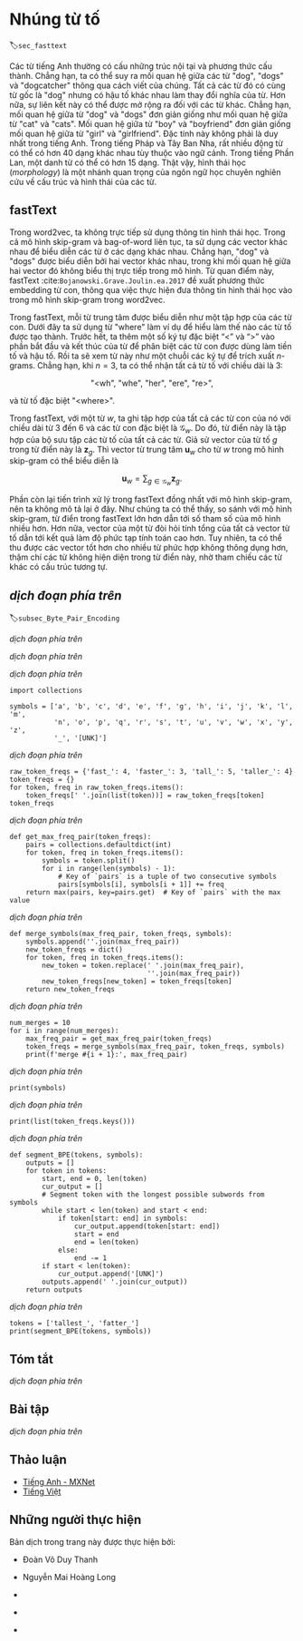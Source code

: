 <!-- ===================== Bắt đầu dịch Phần 1 ==================== -->
<!-- ========================================= REVISE PHẦN 1 - BẮT ĐẦU =================================== -->

<!--
# Subword Embedding
-->

# Nhúng từ tố
:label:`sec_fasttext`


<!--
English words usually have internal structures and formation methods.
For example, we can deduce the relationship between "dog", "dogs", and "dogcatcher" by their spelling.
All these words have the same root, "dog", but they use different suffixes to change the meaning of the word.
Moreover, this association can be extended to other words.
For example, the relationship between "dog" and "dogs" is just like the relationship between "cat" and "cats".
The relationship between "boy" and "boyfriend" is just like the relationship between "girl" and "girlfriend".
This characteristic is not unique to English.
In French and Spanish, a lot of verbs can have more than 40 different forms depending on the context.
In Finnish, a noun may have more than 15 forms.
In fact, morphology, which is an important branch of linguistics, studies the internal structure and formation of words.
-->

Các từ tiếng Anh thường có cấu những trúc nội tại và phương thức cấu thành.
Chẳng hạn, ta có thể suy ra mối quan hệ giữa các từ "dog", "dogs" và "dogcatcher" thông qua cách viết của chúng.
Tất cả các từ đó có cùng từ gốc là "dog" nhưng có hậu tố khác nhau làm thay đổi nghĩa của từ.
Hơn nữa, sự liên kết này có thể được mở rộng ra đối với các từ khác.
Chẳng hạn, mối quan hệ giữa từ "dog" và "dogs" đơn giản giống như mối quan hệ giữa từ "cat" và "cats".
Mối quan hệ giữa từ "boy" và "boyfriend" đơn giản giống mối quan hệ giữa từ "girl" và "girlfriend".
Đặc tính này không phải là duy nhất trong tiếng Anh.
Trong tiếng Pháp và Tây Ban Nha, rất nhiều động từ có thể có hơn 40 dạng khác nhau tùy thuộc vào ngữ cảnh.
Trong tiếng Phần Lan, một danh từ có thể có hơn 15 dạng.
Thật vậy, hình thái học (*morphology*) là một nhánh quan trọng của ngôn ngữ học chuyên nghiên cứu về cấu trúc và hình thái của các từ. 


<!--
## fastText
-->

## fastText


<!--
In word2vec, we did not directly use morphology information.
In both the skip-gram model and continuous bag-of-words model, we use different vectors to represent words with different forms.
For example, "dog" and "dogs" are represented by two different vectors, while the relationship between these two vectors is not directly represented in the model.
In view of this, fastText :cite:`Bojanowski.Grave.Joulin.ea.2017` proposes the method of subword embedding, 
thereby attempting to introduce morphological information in the skip-gram model in word2vec.
-->

Trong word2vec, ta không trực tiếp sử dụng thông tin hình thái học.
Trong cả mô hình skip-gram và bag-of-word liên tục, ta sử dụng các vector khác nhau để biểu diễn các từ ở các dạng khác nhau.
Chẳng hạn, "dog" và "dogs" được biểu diễn bởi hai vector khác nhau, trong khi mối quan hệ giữa hai vector đó không biểu thị trực tiếp trong mô hình. 
Từ quan điểm này, fastText :cite:`Bojanowski.Grave.Joulin.ea.2017` đề xuất phương thức embedding từ con,
thông qua việc thực hiện đưa thông tin hình thái học vào trong mô hình skip-gram trong word2vec.


<!--
In fastText, each central word is represented as a collection of subwords.
Below we use the word "where" as an example to understand how subwords are formed.
First, we add the special characters “&lt;” and “&gt;” at the beginning and end of the word to distinguish the subwords used as prefixes and suffixes.
Then, we treat the word as a sequence of characters to extract the $n$-grams.
For example, when $n=3$, we can get all subwords with a length of $3$:
-->

Trong fastText, mỗi từ trung tâm được biểu diễn như một tập hợp của các từ con.
Dưới đây ta sử dụng từ "where" làm ví dụ để hiểu làm thế nào các từ tố được tạo thành.
Trước hết, ta thêm một số ký tự đặc biệt “&lt;” và “&gt;” vào phần bắt đầu và kết thúc của từ để phân biệt các từ con được dùng làm tiền tố và hậu tố.
Rồi ta sẽ xem từ này như một chuỗi các ký tự để trích xuất $n$-grams.
Chẳng hạn, khi $n=3$, ta có thể nhận tất cả từ tố với chiều dài là $3$:

$$\textrm{"<wh"}, \ \textrm{"whe"}, \ \textrm{"her"}, \ \textrm{"ere"}, \ \textrm{"re>"},$$


<!--
and the special subword $\textrm{"<where>"}$.
-->

và từ tố đặc biệt  $\textrm{"<where>"}$.


<!--
In fastText, for a word $w$, we record the union of all its subwords with length of $3$ to $6$ and special subwords as $\mathcal{G}_w$.
Thus, the dictionary is the union of the collection of subwords of all words.
Assume the vector of the subword $g$ in the dictionary is $\mathbf{z}_g$.
Then, the central word vector $\mathbf{u}_w$ for the word $w$ in the skip-gram model can be expressed as
-->

Trong fastText, với một từ $w$, ta ghi tập hợp của tất cả các từ con của nó với chiều dài từ $3$ đến $6$ và các từ con đặc biệt là $\mathcal{G}_w$.
Do đó, từ điển này là tập hợp của bộ sưu tập các từ tố của tất cả các từ.
Giả sử vector của từ tố $g$ trong từ điển này là  $\mathbf{z}_g$.
Thì vector từ trung tâm $\mathbf{u}_w$ cho từ $w$ trong mô hình skip-gram có thể biểu diễn là

$$\mathbf{u}_w = \sum_{g\in\mathcal{G}_w} \mathbf{z}_g.$$


<!--
The rest of the fastText process is consistent with the skip-gram model, so it is not repeated here.
As we can see, compared with the skip-gram model, the dictionary in fastText is larger, resulting in more model parameters.
Also, the vector of one word requires the summation of all subword vectors, which results in higher computation complexity.
However, we can obtain better vectors for more uncommon complex words, even words not existing in the dictionary, by looking at other words with similar structures.
-->

Phần còn lại tiến trình xử lý trong fastText đồng nhất với mô hình skip-gram, nên ta không mô tả lại ở đây.
Như chúng ta có thể thấy, so sánh với mô hình skip-gram, từ điển trong fastText lớn hơn dẫn tới số tham số của mô hình nhiều hơn.
Hơn nữa, vector của một từ đòi hỏi tính tổng của tất cả vector từ tố dẫn tới kết quả làm độ phức tạp tính toán cao hơn.
Tuy nhiên, ta có thể thu được các vector tốt hơn cho nhiều từ phức hợp không thông dụng hơn, thậm chí các từ không hiện diện trong từ điển này, nhờ tham chiếu các từ khác có cấu trúc tương tự.

<!-- ===================== Kết thúc dịch Phần 1 ===================== -->

<!-- ===================== Bắt đầu dịch Phần 2 ===================== -->

<!--
## Byte Pair Encoding
-->

## *dịch đoạn phía trên*
:label:`subsec_Byte_Pair_Encoding`


<!--
In fastText, all the extracted subwords have to be of the specified lengths, such as $3$ to $6$, thus the vocabulary size cannot be predefined.
To allow for variable-length subwords in a fixed-size vocabulary, we can apply a compression algorithm
called *byte pair encoding* (BPE) to extract subwords :cite:`Sennrich.Haddow.Birch.2015`.
-->

*dịch đoạn phía trên*


<!--
Byte pair encoding performs a statistical analysis of the training dataset to discover common symbols within a word, such as consecutive characters of arbitrary length.
Starting from symbols of length $1$, byte pair encoding iteratively merges the most frequent pair of consecutive symbols to produce new longer symbols.
Note that for efficiency, pairs crossing word boundaries are not considered.
In the end, we can use such symbols as subwords to segment words.
Byte pair encoding and its variants has been used for input representations in popular natural language processing pretraining models 
such as GPT-2 :cite:`Radford.Wu.Child.ea.2019` and RoBERTa :cite:`Liu.Ott.Goyal.ea.2019`.
In the following, we will illustrate how byte pair encoding works.
-->

*dịch đoạn phía trên*


<!--
First, we initialize the vocabulary of symbols as all the English lowercase characters, a special end-of-word symbol `'_'`, and a special unknown symbol `'[UNK]'`.
-->

*dịch đoạn phía trên*


```{.python .input}
import collections

symbols = ['a', 'b', 'c', 'd', 'e', 'f', 'g', 'h', 'i', 'j', 'k', 'l', 'm',
           'n', 'o', 'p', 'q', 'r', 's', 't', 'u', 'v', 'w', 'x', 'y', 'z',
           '_', '[UNK]']
```


<!--
Since we do not consider symbol pairs that cross boundaries of words,
we only need a dictionary `raw_token_freqs` that maps words to their frequencies (number of occurrences) in a dataset.
Note that the special symbol `'_'` is appended to each word so that we can easily recover a word sequence (e.g., "a taller man")
from a sequence of output symbols ( e.g., "a_ tall er_ man").
Since we start the merging process from a vocabulary of only single characters and special symbols,
space is inserted between every pair of consecutive characters within each word (keys of the dictionary `token_freqs`).
In other words, space is the delimiter between symbols within a word.
-->

*dịch đoạn phía trên*


```{.python .input}
raw_token_freqs = {'fast_': 4, 'faster_': 3, 'tall_': 5, 'taller_': 4}
token_freqs = {}
for token, freq in raw_token_freqs.items():
    token_freqs[' '.join(list(token))] = raw_token_freqs[token]
token_freqs
```


<!--
We define the following `get_max_freq_pair` function that 
returns the most frequent pair of consecutive symbols within a word,
where words come from keys of the input dictionary `token_freqs`.
-->

*dịch đoạn phía trên*


```{.python .input}
def get_max_freq_pair(token_freqs):
    pairs = collections.defaultdict(int)
    for token, freq in token_freqs.items():
        symbols = token.split()
        for i in range(len(symbols) - 1):
            # Key of `pairs` is a tuple of two consecutive symbols
            pairs[symbols[i], symbols[i + 1]] += freq
    return max(pairs, key=pairs.get)  # Key of `pairs` with the max value
```


<!--
As a greedy approach based on frequency of consecutive symbols,
byte pair encoding will use the following `merge_symbols` function to merge the most frequent pair of consecutive symbols to produce new symbols.
-->

*dịch đoạn phía trên*


```{.python .input}
def merge_symbols(max_freq_pair, token_freqs, symbols):
    symbols.append(''.join(max_freq_pair))
    new_token_freqs = dict()
    for token, freq in token_freqs.items():
        new_token = token.replace(' '.join(max_freq_pair),
                                  ''.join(max_freq_pair))
        new_token_freqs[new_token] = token_freqs[token]
    return new_token_freqs
```

<!-- ===================== Kết thúc dịch Phần 2 ===================== -->

<!-- ===================== Bắt đầu dịch Phần 3 ===================== -->

<!-- ========================================= REVISE PHẦN 1 - KẾT THÚC ===================================-->

<!-- ========================================= REVISE PHẦN 2 - BẮT ĐẦU ===================================-->

<!--
Now we iteratively perform the byte pair encoding algorithm over the keys of the dictionary `token_freqs`.
In the first iteration, the most frequent pair of consecutive symbols are `'t'` and `'a'`, thus byte pair encoding merges them to produce a new symbol `'ta'`.
In the second iteration, byte pair encoding continues to merge `'ta'` and `'l'` to result in another new symbol `'tal'`.
-->

*dịch đoạn phía trên*


```{.python .input}
num_merges = 10
for i in range(num_merges):
    max_freq_pair = get_max_freq_pair(token_freqs)
    token_freqs = merge_symbols(max_freq_pair, token_freqs, symbols)
    print(f'merge #{i + 1}:', max_freq_pair)
```


<!--
After 10 iterations of byte pair encoding, we can see that list `symbols` now contains 10 more symbols that are iteratively merged from other symbols.
-->

*dịch đoạn phía trên*


```{.python .input}
print(symbols)
```


<!--
For the same dataset specified in the keys of the dictionary `raw_token_freqs`, 
each word in the dataset is now segmented by subwords "fast_", "fast", "er_", "tall_", and "tall"
as a result of the byte pair encoding algorithm.
For instance, words "faster_" and "taller_" are segmented as "fast er_" and "tall er_", respectively.
-->

*dịch đoạn phía trên*


```{.python .input}
print(list(token_freqs.keys()))
```


<!--
Note that the result of byte pair encoding depends on the dataset being used.
We can also use the subwords learned from one dataset to segment words of another dataset.
As a greedy approach, the following `segment_BPE` function tries to break words into the longest possible subwords from the input argument `symbols`.
-->

*dịch đoạn phía trên*


```{.python .input}
def segment_BPE(tokens, symbols):
    outputs = []
    for token in tokens:
        start, end = 0, len(token)
        cur_output = []
        # Segment token with the longest possible subwords from symbols
        while start < len(token) and start < end:
            if token[start: end] in symbols:
                cur_output.append(token[start: end])
                start = end
                end = len(token)
            else:
                end -= 1
        if start < len(token):
            cur_output.append('[UNK]')
        outputs.append(' '.join(cur_output))
    return outputs
```


<!--
In the following, we use the subwords in list `symbols`, which is learned from the aforementioned dataset,
to segment `tokens` that represent another dataset.
-->

*dịch đoạn phía trên*


```{.python .input}
tokens = ['tallest_', 'fatter_']
print(segment_BPE(tokens, symbols))
```

<!-- ===================== Kết thúc dịch Phần 3 ===================== -->

<!-- ===================== Bắt đầu dịch Phần 4 ===================== -->

## Tóm tắt

<!--
* FastText proposes a subword embedding method. Based on the skip-gram model in word2vec, it represents the central word vector as the sum of the subword vectors of the word.
* Subword embedding utilizes the principles of morphology, which usually improves the quality of representations of uncommon words.
* Byte pair encoding performs a statistical analysis of the training dataset to discover common symbols within a word.
As a greedy approach, byte pair encoding iteratively merges the most frequent pair of consecutive symbols.
-->

*dịch đoạn phía trên*


## Bài tập

<!--
1. When there are too many subwords (for example, 6 words in English result in about $3\times 10^8$ combinations), what problems arise?
Can you think of any methods to solve them? Hint: Refer to the end of section 3.2 of the fastText paper[1].
2. How can you design a subword embedding model based on the continuous bag-of-words model?
3. To get a vocabulary of size $m$, how many merging operations are needed when the initial symbol vocabulary size is $n$?
4. How can we extend the idea of byte pair encoding to extract phrases?
-->

*dịch đoạn phía trên*


<!-- ===================== Kết thúc dịch Phần 4 ===================== -->
<!-- ========================================= REVISE PHẦN 2 - KẾT THÚC ===================================-->


## Thảo luận
* [Tiếng Anh - MXNet](https://discuss.d2l.ai/t/386)
* [Tiếng Việt](https://forum.machinelearningcoban.com/c/d2l)


## Những người thực hiện
Bản dịch trong trang này được thực hiện bởi:
<!--
Tác giả của mỗi Pull Request điền tên mình và tên những người review mà bạn thấy
hữu ích vào từng phần tương ứng. Mỗi dòng một tên, bắt đầu bằng dấu `*`.
Tên đầy đủ của các reviewer có thể được tìm thấy tại https://github.com/aivivn/d2l-vn/blob/master/docs/contributors_info.md
-->

* Đoàn Võ Duy Thanh
<!-- Phần 1 -->
* Nguyễn Mai Hoàng Long

<!-- Phần 2 -->
* 

<!-- Phần 3 -->
* 

<!-- Phần 4 -->
* 
